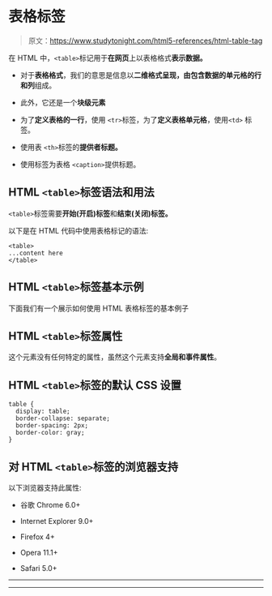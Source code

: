 # 表格标签

> 原文：<https://www.studytonight.com/html5-references/html-table-tag>

在 HTML 中，`<table>`标记用于**在网页**上以表格格式**表示数据。**

*   对于**表格格式**，我们的意思是信息以**二维格式呈现，由包含数据的单元格的行和列**组成。

*   此外，它还是一个**块级元素**

*   为了**定义表格的一行**，使用 `<tr>`标签，为了**定义表格单元格**，使用`<td>` 标签。

*   使用表 `<th>`标签的**提供者标题。**

*   使用标签为表格 `<caption>`提供标题。

## HTML `<table>`标签语法和用法

`<table>`标签需要**开始(开启)标签**和**结束(关闭)标签。**

以下是在 HTML 代码中使用表格标记的语法:

```
<table>
...content here
</table>
```

## HTML `<table>`标签基本示例

下面我们有一个展示如何使用 HTML 表格标签的基本例子

## HTML `<table>`标签属性

这个元素没有任何特定的属性，虽然这个元素支持**全局和事件属性**。

## HTML `<table>`标签的默认 CSS 设置

```
table {
  display: table;
  border-collapse: separate;
  border-spacing: 2px;
  border-color: gray;
}
```

## 对 HTML `<table>`标签的浏览器支持

以下浏览器支持此属性:

*   谷歌 Chrome 6.0+

*   Internet Explorer 9.0+

*   Firefox 4+

*   Opera 11.1+

*   Safari 5.0+

* * *

* * *